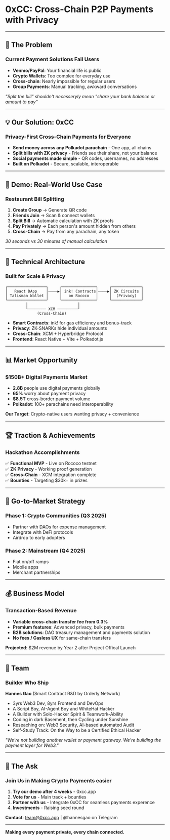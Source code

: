 # 0xCC: Cross-Chain P2P Payments with Privacy

---

## 🚀 The Problem

### Current Payment Solutions Fail Users

- **Venmo/PayPal**: Your financial life is public
- **Crypto Wallets**: Too complex for everyday use  
- **Cross-chain**: Nearly impossible for regular users
- **Group Payments**: Manual tracking, awkward conversations

*"Split the bill" shouldn't necesseryly mean "share your bank balance or amount to pay"*

---

## 💡 Our Solution: 0xCC

### Privacy-First Cross-Chain Payments for Everyone

- **Send money across any Polkadot parachain** - One app, all chains
- **Split bills with ZK privacy** - Friends see their share, not your balance
- **Social payments made simple** - QR codes, usernames, no addresses
- **Built on Polkadot** - Secure, scalable, interoperable

---

## 🎯 Demo: Real-World Use Case

### Restaurant Bill Splitting

1. **Create Group** → Generate QR code
2. **Friends Join** → Scan & connect wallets  
3. **Split Bill** → Automatic calculation with ZK proofs
4. **Pay Privately** → Each person's amount hidden from others
5. **Cross-Chain** → Pay from any parachain, any token

*30 seconds vs 30 minutes of manual calculation*

---

## 🔧 Technical Architecture

### Built for Scale & Privacy

```
┌─────────────────┐     ┌───────────────┐     ┌─────────────┐
│   React DApp    │────▶│ ink! Contracts│────▶│ ZK Circuits │
│ Talisman Wallet │     │   on Rococo   │     │  (Privacy)  │
└─────────────────┘     └───────────────┘     └─────────────┘
         │                      │
         └──────── XCM ─────────┘
              (Cross-Chain)
```

- **Smart Contracts**: ink! for gas efficiency and bonus-track
- **Privacy**: ZK-SNARKs hide individual amounts
- **Cross-Chain**: XCM + Hyperbridge Protocol
- **Frontend**: React Native + Vite + Polkadot.js

---

## 📊 Market Opportunity

### $150B+ Digital Payments Market

- **2.8B** people use digital payments globally
- **65%** worry about payment privacy
- **$8.5T** cross-border payment volume
- **Polkadot**: 100+ parachains need interoperability

**Our Target**: Crypto-native users wanting privacy + convenience

---

## 🏆 Traction & Achievements

### Hackathon Accomplishments

✅ **Functional MVP** - Live on Rococo testnet  
✅ **ZK Privacy** - Working proof generation  
✅ **Cross-Chain** - XCM integration complete  
✅ **Bounties** - Targeting $30k+ in prizes

---

## 🚀 Go-to-Market Strategy

### Phase 1: Crypto Communities (Q3 2025)
- Partner with DAOs for expense management
- Integrate with DeFi protocols
- Airdrop to early adopters

### Phase 2: Mainstream (Q4 2025)
- Fiat on/off ramps
- Mobile apps
- Merchant partnerships

---

## 💰 Business Model

### Transaction-Based Revenue

- **Variable cross-chain transfer fee from 0.3%**
- **Premium features**: Advanced privacy, bulk payments
- **B2B solutions**: DAO treasury management and payments solution
- **No fees / Gasless UX** for same-chain transfers

**Projected**: $2M revenue by Year 2 after Project Offical Launch

---

## 👥 Team

### Builder Who Ship

**Hannes Gao** (Smart Contract R&D by Orderly Network)
- 3yrs Web3 Dev, 8yrs Frontend and DevOps
- A Script Boy, AI-Agent Boy and WhiteHat Hacker
- A Builder with Solo-Hacker Spirit & Teamwork-Ability
- Coding in dark Basement, then Cycling under Sunshine
- Reseaching on: Web3 Security, AI-based automated Audit
- Self-Study Track: On the Way to be a Certified Ethical Hacker


*"We're not building another wallet or payment gateway. We're building the payment layer for Web3."*

---

## 🎯 The Ask

### Join Us in Making Crypto Payments easier

1. **Try our demo after 4 weeks** - 0xcc.app
2. **Vote for us** - Main track + bounties
3. **Partner with us** - Integrate 0xCC for seamless payments experence
4. **Investments** - Raising seed round

**Contact**: team@0xcc.app | @hannesgao on Telegram

---

**Making every payment private, every chain connected.**